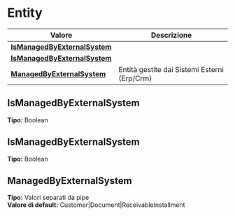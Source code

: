 # Entity
| Valore| Descrizione |
| --- | --- |
| **[IsManagedByExternalSystem](#ismanagedbyexternalsystem)** |  |
| **[IsManagedByExternalSystem](#ismanagedbyexternalsystem)** |  |
| **[ManagedByExternalSystem](#managedbyexternalsystem)** | Entità gestite dai Sistemi Esterni (Erp/Crm) |

IsManagedByExternalSystem 
-----
**Tipo:** Boolean	 

IsManagedByExternalSystem 
-----
**Tipo:** Boolean	 

ManagedByExternalSystem 
-----
**Tipo:** Valori separati da pipe	 
**Valore di default:** Customer&#124;Document&#124;ReceivableInstallment

